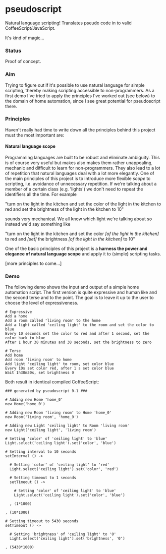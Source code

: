 # pseudoscript

Natural language scripting! Translates pseudo code in to valid CoffeeScript/JavaScript.

It's kind of magic...

### Status
Proof of concept.

### Aim
Trying to figure out if it's possible to use natural language for simple scripting, thereby making scripting accessible to non-programmers. As a first demo I've tried to apply the principles I've worked out (see below) to the domain of home automation, since I see great potential for pseudoscript there.

### Principles
Haven't really had time to write down all the principles behind this project must the most important are:
#### Natural language scope
Programming languages are built to be robust and eliminate ambiguity. This is of course very useful but makes also makes them rather unappealing, mechanic and difficult to learn for non-programmers. They also lead to a lot of repetition that natural languages deal with a lot more elegantly. One of the main principles of this project is to introduce more flexible *scope* to scripting, i.e. avoidance of unnecessary repetition. If we're talking about a member of a certain class (e.g. 'lights') we don't need to repeat the identifiers all the time. For example

"turn on the light in the kitchen and set the color of the light in the kitchen to red and set the brightness of the light in the kitchen to 10"

sounds very mechanical. We all know which light we're talking about so instead we'd say something like 

"turn on the light in the kitchen and set the color *[of the light in the kitchen]* to red and *[set]* the brightness *[of the light in the kitchen]* to 10"

One of the basic principles of this project is a **harness the power and elegance of natural language scope** and apply it to (simple) scripting tasks.

[more principles to come...]

### Demo
The following demo shows the input and output of a simple home automation script. The first version is quite expressive and human like and the second terse and to the point. The goal is to leave it up to the user to choose the level of expressiveness.

```
# Expressive
Add a home
Add a room called 'living room' to the home
Add a light called 'ceiling light' to the room and set the color to blue
Every 10 seconds set the color to red and after 1 second, set the color back to blue
After 1 hour 30 minutes and 30 seconds, set the brightness to zero

# Terse
Add home
Add room 'living room' to home
Add light 'ceiling light' to room, set color blue
Every 10s set color red, after 1 s set color blue
Wait 1h30m30s, set brightness 0
```

Both result in identical compiled CoffeeScript:

```
### generated by pseudoscript 0.1 ###

# Adding new Home 'home_0'
new Home('home_0')

# Adding new Room 'living room' to Home 'home_0'
new Room('living room', 'home_0')

# Adding new Light 'ceiling light' to Room 'living room'
new Light('ceiling light', 'living room')

# Setting 'color' of 'ceiling light' to 'blue'
Light.select('ceiling light').set('color', 'blue')

# Setting interval to 10 seconds
setInterval () ->

  # Setting 'color' of 'ceiling light' to 'red'
  Light.select('ceiling light').set('color', 'red')

  # Setting timeout to 1 seconds
  setTimeout () ->

    # Setting 'color' of 'ceiling light' to 'blue'
    Light.select('ceiling light').set('color', 'blue')

  , (1*1000)

, (10*1000)

# Setting timeout to 5430 seconds
setTimeout () ->

  # Setting 'brightness' of 'ceiling light' to '0'
  Light.select('ceiling light').set('brightness', '0')

, (5430*1000)

```


